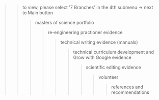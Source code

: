 >> to view, please select '7 Branches' in the 4th submenu -> next to Main button
>>> masters of science portfolio
>>>> re-engineering practioner evidence
>>>>> technical writing evidence (manuals)
>>>>>> technical curriculum development and Grow with Google evidence
>>>>>>> scientific editing evidence
>>>>>>>>volunteer
>>>>>>>>> references and recommendations

